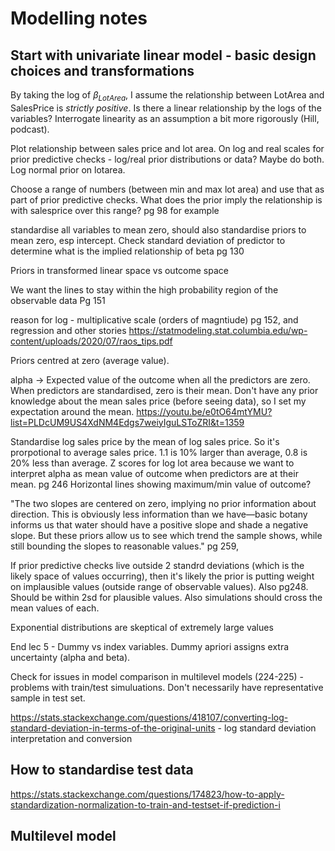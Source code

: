 # Modelling notes

## Start with univariate linear model - basic design choices and transformations
By taking the log of $\beta_{LotArea}$, I assume the relationship between LotArea and SalesPrice is _strictly positive_. Is there a linear relationship by the logs of the variables? Interrogate linearity as an assumption a bit more rigorously (Hill, podcast).

Plot relationship between sales price and lot area. On log and real scales for prior predictive checks - log/real prior distributions or data? Maybe do both. Log normal prior on lotarea. 

Choose a range of numbers (between min and max lot area) and use that as part of prior predictive checks. What does the prior imply the relationship is with salesprice over this range? pg 98 for example

standardise all variables to mean zero, should also standardise priors to mean zero, esp intercept. Check standard deviation of predictor to determine what is the implied relationship of beta pg 130

Priors in transformed linear space vs outcome space

We want the lines to stay within the high probability region of the observable data Pg 151

reason for log - multiplicative scale (orders of magntiude) pg 152, and regression and other stories https://statmodeling.stat.columbia.edu/wp-content/uploads/2020/07/raos_tips.pdf

Priors centred at zero (average value). 

alpha -> Expected value of the outcome when all the predictors are zero. When predictors are standardised, zero is their mean. Don't have any prior knowledge about the mean sales price (before seeing data), so I set my expectation around the mean.
https://youtu.be/e0tO64mtYMU?list=PLDcUM9US4XdNM4Edgs7weiyIguLSToZRI&t=1359

Standardise log sales price by the mean of log sales price. So it's prorpotional to average sales price. 1.1 is 10% larger than average, 0.8 is 20% less than average. Z scores for log lot area because  we want to interpret alpha as mean value of outcome when predictors are at their mean. pg 246
Horizontal lines showing maximum/min value of outcome? 

"The two slopes
are centered on zero, implying no prior information about direction. This is obviously less
information than we have—basic botany informs us that water should have a positive slope
and shade a negative slope. But these priors allow us to see which trend the sample shows, while still bounding the slopes to reasonable values." pg 259,

If prior predictive checks live outside 2 standrd deviations (which is the likely space of values occurring), then it's likely the prior is putting weight on implausible values (outside range of observable values). Also pg248. Should be within 2sd for plausible values. Also simulations should cross the mean values of each.

Exponential distributions are skeptical of extremely large values

End lec 5 - Dummy vs index variables. Dummy apriori assigns extra uncertainty (alpha and beta). 

Check for issues in model comparison in multilevel models (224-225) - problems with train/test simuluations. Don't necessarily have representative sample in test set.


https://stats.stackexchange.com/questions/418107/converting-log-standard-deviation-in-terms-of-the-original-units -  log standard deviation interpretation and conversion


## How to standardise test data 
https://stats.stackexchange.com/questions/174823/how-to-apply-standardization-normalization-to-train-and-testset-if-prediction-i

## Multilevel model
